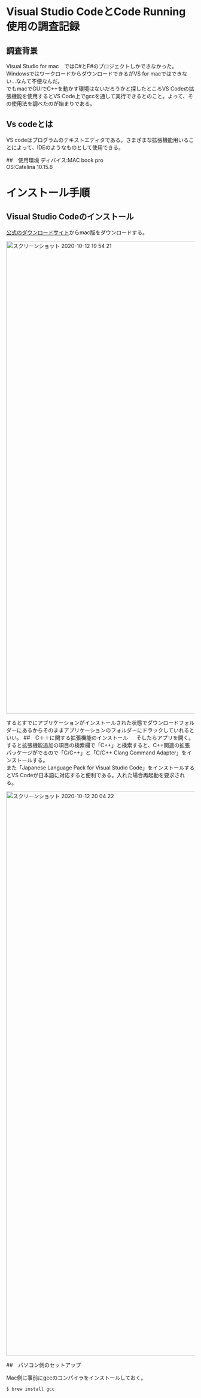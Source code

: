 # Visual Studio CodeとCode Running使用の調査記録
## 調査背景
Visual Studio for mac　ではC#とF#のプロジェクトしかできなかった。WindowsではワークロードからダウンロードできるがVS for macではできない...なんて不便なんだ。  
でもmacでGUIでC++を動かす環境はないだろうかと探したところVS Codeの拡張機能を使用するとVS Code上でgccを通して実行できるとのこと。よって、その使用法を調べたのが始まりである。

## Vs codeとは
VS codeはプログラムのテキストエディタである。さまざまな拡張機能用いることによって、IDEのようなものとして使用できる。

##　使用環境
ディバイス:MAC book pro  
OS:Catelina 10.15.6  

# インストール手順
## Visual Studio Codeのインストール
[公式のダウンロードサイト](https://code.visualstudio.com/Download)からmac版をダウンロードする。

<img width="1261" alt="スクリーンショット 2020-10-12 19 54 21" src="https://user-images.githubusercontent.com/54575368/95738898-f0eb2e00-0cc4-11eb-8f35-e8a84076fffd.png">

するとすでにアプリケーションがインストールされた状態でダウンロードフォルダーにあるからそのままアプリケーションのフォルダーにドラックしていれるといい。
##　C＋＋に関する拡張機能のインストール 　
そしたらアプリを開く。すると拡張機能追加の項目の検索欄で「C++」と検索すると、C++関連の拡張パッケージがでるので「C/C++」と「C/C++ Clang Command Adapter」をインストールする。  
また「Japanese Language Pack for Visual Studio Code」をインストールするとVS Codeが日本語に対応すると便利である。入れた場合再起動を要求される。

<img width="1507" alt="スクリーンショット 2020-10-12 20 04 22" src="https://user-images.githubusercontent.com/54575368/95739667-23e1f180-0cc6-11eb-80ab-96e007e31881.png">

##　パソコン側のセットアップ

Mac側に事前にgccのコンパイラをインストールしておく。

```
$ brew install gcc

```
